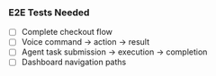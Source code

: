 ### E2E Tests Needed

- [ ] Complete checkout flow
- [ ] Voice command → action → result
- [ ] Agent task submission → execution → completion
- [ ] Dashboard navigation paths
